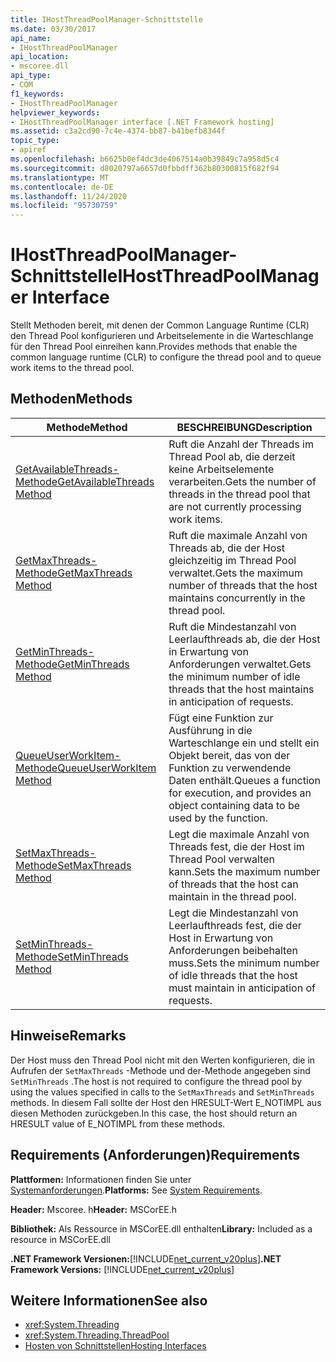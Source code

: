 ```yaml
---
title: IHostThreadPoolManager-Schnittstelle
ms.date: 03/30/2017
api_name:
- IHostThreadPoolManager
api_location:
- mscoree.dll
api_type:
- COM
f1_keywords:
- IHostThreadPoolManager
helpviewer_keywords:
- IHostThreadPoolManager interface [.NET Framework hosting]
ms.assetid: c3a2cd90-7c4e-4374-bb87-b41befb8344f
topic_type:
- apiref
ms.openlocfilehash: b6625b0ef4dc3de4067514a0b39849c7a958d5c4
ms.sourcegitcommit: d8020797a6657d0fbbdff362b80300815f682f94
ms.translationtype: MT
ms.contentlocale: de-DE
ms.lasthandoff: 11/24/2020
ms.locfileid: "95730759"
---
```

# <a name="ihostthreadpoolmanager-interface"></a><span data-ttu-id="48d25-102">IHostThreadPoolManager-Schnittstelle</span><span class="sxs-lookup"><span data-stu-id="48d25-102">IHostThreadPoolManager Interface</span></span>

<span data-ttu-id="48d25-103">Stellt Methoden bereit, mit denen der Common Language Runtime (CLR) den Thread Pool konfigurieren und Arbeitselemente in die Warteschlange für den Thread Pool einreihen kann.</span><span class="sxs-lookup"><span data-stu-id="48d25-103">Provides methods that enable the common language runtime (CLR) to configure the thread pool and to queue work items to the thread pool.</span></span>  
  
## <a name="methods"></a><span data-ttu-id="48d25-104">Methoden</span><span class="sxs-lookup"><span data-stu-id="48d25-104">Methods</span></span>  
  
|<span data-ttu-id="48d25-105">Methode</span><span class="sxs-lookup"><span data-stu-id="48d25-105">Method</span></span>|<span data-ttu-id="48d25-106">BESCHREIBUNG</span><span class="sxs-lookup"><span data-stu-id="48d25-106">Description</span></span>|  
|------------|-----------------|  
|[<span data-ttu-id="48d25-107">GetAvailableThreads-Methode</span><span class="sxs-lookup"><span data-stu-id="48d25-107">GetAvailableThreads Method</span></span>](ihostthreadpoolmanager-getavailablethreads-method.md)|<span data-ttu-id="48d25-108">Ruft die Anzahl der Threads im Thread Pool ab, die derzeit keine Arbeitselemente verarbeiten.</span><span class="sxs-lookup"><span data-stu-id="48d25-108">Gets the number of threads in the thread pool that are not currently processing work items.</span></span>|  
|[<span data-ttu-id="48d25-109">GetMaxThreads-Methode</span><span class="sxs-lookup"><span data-stu-id="48d25-109">GetMaxThreads Method</span></span>](ihostthreadpoolmanager-getmaxthreads-method.md)|<span data-ttu-id="48d25-110">Ruft die maximale Anzahl von Threads ab, die der Host gleichzeitig im Thread Pool verwaltet.</span><span class="sxs-lookup"><span data-stu-id="48d25-110">Gets the maximum number of threads that the host maintains concurrently in the thread pool.</span></span>|  
|[<span data-ttu-id="48d25-111">GetMinThreads-Methode</span><span class="sxs-lookup"><span data-stu-id="48d25-111">GetMinThreads Method</span></span>](ihostthreadpoolmanager-getminthreads-method.md)|<span data-ttu-id="48d25-112">Ruft die Mindestanzahl von Leerlaufthreads ab, die der Host in Erwartung von Anforderungen verwaltet.</span><span class="sxs-lookup"><span data-stu-id="48d25-112">Gets the minimum number of idle threads that the host maintains in anticipation of requests.</span></span>|  
|[<span data-ttu-id="48d25-113">QueueUserWorkItem-Methode</span><span class="sxs-lookup"><span data-stu-id="48d25-113">QueueUserWorkItem Method</span></span>](ihostthreadpoolmanager-queueuserworkitem-method.md)|<span data-ttu-id="48d25-114">Fügt eine Funktion zur Ausführung in die Warteschlange ein und stellt ein Objekt bereit, das von der Funktion zu verwendende Daten enthält.</span><span class="sxs-lookup"><span data-stu-id="48d25-114">Queues a function for execution, and provides an object containing data to be used by the function.</span></span>|  
|[<span data-ttu-id="48d25-115">SetMaxThreads-Methode</span><span class="sxs-lookup"><span data-stu-id="48d25-115">SetMaxThreads Method</span></span>](ihostthreadpoolmanager-setmaxthreads-method.md)|<span data-ttu-id="48d25-116">Legt die maximale Anzahl von Threads fest, die der Host im Thread Pool verwalten kann.</span><span class="sxs-lookup"><span data-stu-id="48d25-116">Sets the maximum number of threads that the host can maintain in the thread pool.</span></span>|  
|[<span data-ttu-id="48d25-117">SetMinThreads-Methode</span><span class="sxs-lookup"><span data-stu-id="48d25-117">SetMinThreads Method</span></span>](ihostthreadpoolmanager-setminthreads-method.md)|<span data-ttu-id="48d25-118">Legt die Mindestanzahl von Leerlaufthreads fest, die der Host in Erwartung von Anforderungen beibehalten muss.</span><span class="sxs-lookup"><span data-stu-id="48d25-118">Sets the minimum number of idle threads that the host must maintain in anticipation of requests.</span></span>|  
  
## <a name="remarks"></a><span data-ttu-id="48d25-119">Hinweise</span><span class="sxs-lookup"><span data-stu-id="48d25-119">Remarks</span></span>  

 <span data-ttu-id="48d25-120">Der Host muss den Thread Pool nicht mit den Werten konfigurieren, die in Aufrufen der `SetMaxThreads` -Methode und der-Methode angegeben sind `SetMinThreads` .</span><span class="sxs-lookup"><span data-stu-id="48d25-120">The host is not required to configure the thread pool by using the values specified in calls to the `SetMaxThreads` and `SetMinThreads` methods.</span></span> <span data-ttu-id="48d25-121">In diesem Fall sollte der Host den HRESULT-Wert E_NOTIMPL aus diesen Methoden zurückgeben.</span><span class="sxs-lookup"><span data-stu-id="48d25-121">In this case, the host should return an HRESULT value of E_NOTIMPL from these methods.</span></span>  
  
## <a name="requirements"></a><span data-ttu-id="48d25-122">Requirements (Anforderungen)</span><span class="sxs-lookup"><span data-stu-id="48d25-122">Requirements</span></span>  

 <span data-ttu-id="48d25-123">**Plattformen:** Informationen finden Sie unter [Systemanforderungen](../../get-started/system-requirements.md).</span><span class="sxs-lookup"><span data-stu-id="48d25-123">**Platforms:** See [System Requirements](../../get-started/system-requirements.md).</span></span>  
  
 <span data-ttu-id="48d25-124">**Header:** Mscoree. h</span><span class="sxs-lookup"><span data-stu-id="48d25-124">**Header:** MSCorEE.h</span></span>  
  
 <span data-ttu-id="48d25-125">**Bibliothek:** Als Ressource in MSCorEE.dll enthalten</span><span class="sxs-lookup"><span data-stu-id="48d25-125">**Library:** Included as a resource in MSCorEE.dll</span></span>  
  
 <span data-ttu-id="48d25-126">**.NET Framework Versionen:**[!INCLUDE[net_current_v20plus](../../../../includes/net-current-v20plus-md.md)]</span><span class="sxs-lookup"><span data-stu-id="48d25-126">**.NET Framework Versions:** [!INCLUDE[net_current_v20plus](../../../../includes/net-current-v20plus-md.md)]</span></span>  
  
## <a name="see-also"></a><span data-ttu-id="48d25-127">Weitere Informationen</span><span class="sxs-lookup"><span data-stu-id="48d25-127">See also</span></span>

- <xref:System.Threading>
- <xref:System.Threading.ThreadPool>
- [<span data-ttu-id="48d25-128">Hosten von Schnittstellen</span><span class="sxs-lookup"><span data-stu-id="48d25-128">Hosting Interfaces</span></span>](hosting-interfaces.md)
